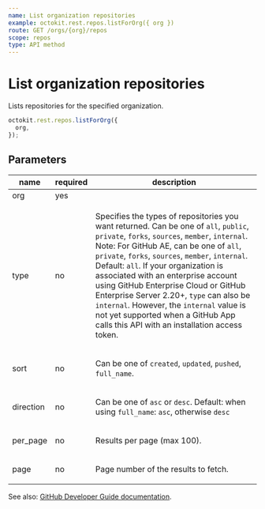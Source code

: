 ```yaml
---
name: List organization repositories
example: octokit.rest.repos.listForOrg({ org })
route: GET /orgs/{org}/repos
scope: repos
type: API method
---
```


# List organization repositories

Lists repositories for the specified organization.

```js
octokit.rest.repos.listForOrg({
  org,
});
```

## Parameters

<table>
  <thead>
    <tr>
      <th>name</th>
      <th>required</th>
      <th>description</th>
    </tr>
  </thead>
  <tbody>
    <tr><td>org</td><td>yes</td><td>

</td></tr>
<tr><td>type</td><td>no</td><td>

Specifies the types of repositories you want returned. Can be one of `all`, `public`, `private`, `forks`, `sources`, `member`, `internal`. Note: For GitHub AE, can be one of `all`, `private`, `forks`, `sources`, `member`, `internal`. Default: `all`. If your organization is associated with an enterprise account using GitHub Enterprise Cloud or GitHub Enterprise Server 2.20+, `type` can also be `internal`. However, the `internal` value is not yet supported when a GitHub App calls this API with an installation access token.

</td></tr>
<tr><td>sort</td><td>no</td><td>

Can be one of `created`, `updated`, `pushed`, `full_name`.

</td></tr>
<tr><td>direction</td><td>no</td><td>

Can be one of `asc` or `desc`. Default: when using `full_name`: `asc`, otherwise `desc`

</td></tr>
<tr><td>per_page</td><td>no</td><td>

Results per page (max 100).

</td></tr>
<tr><td>page</td><td>no</td><td>

Page number of the results to fetch.

</td></tr>
  </tbody>
</table>

See also: [GitHub Developer Guide documentation](https://docs.github.com/rest/reference/repos#list-organization-repositories).
